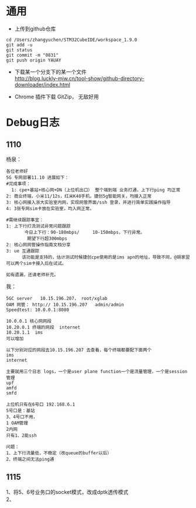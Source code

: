 # 通用
- 上传到github仓库
~~~
cd /Users/zhangyuchen/STM32CubeIDE/workspace_1.9.0
git add -u
git status
git commit -m "0831"
git push origin YAUAY
~~~

- 下载某一个分支下的某一个文件\
http://blog.luckly-mjw.cn/tool-show/github-directory-downloader/index.html

- Chrome 插件下载
GitZip， 无敌好用


# Debug日志


## <span id = "1">1110</span>
杨泉：
```
各位老师好
5G 专网部署11.10 进展如下：
#完成事项：
  1: cpe+基站+核心网+DN（上位机出口） 整个端到端 业务打通，上下行ping 均正常
2: 商业终端，小米11/12s，红米K40手机，捷创5g智能网关，均接入正常
3: 核心网接入浙大实验室内网，实现网管界面/ssh 登录，并进行简单实践操作指导
4: 3张专网sim卡放在实验室，均入网正常。

#需继续跟踪事宜：
1: 上下行打流测试异常问题跟踪
       今日上下行：90-180mbps/     10-150mbps，下行异常。
        期望下行超300mbps
2: 核心网网管操作指南文档分享
3: ue 互通跟踪
      该功能是支持的，估计测试时候捷创cpe使用的是ims apn的地址，导致不同，@胡家翌 可以两个sim卡接入后在试试。

如有遗漏，还请老师补充。
```

我：
```
5GC server   10.15.196.207， root/xglab
OAM 网管： http:// 10.15.196.207   admin/admin
Speedtest: 10.0.0.1:8080

10.0.0.1 核心网网段
10.20.0.1 终端的网段  internet
10.20.1.1  ims
可以增加

以下分别对应的网段去10.15.196.207 去查看，每个终端都要配下面两个
ims
internet

主要就用三个日志 logs，一个是user plane function一个是流量管理，一个是session管理
upf
amfd
smfd

上位机只有在6号口 192.168.6.1
5号口是：基站
3、4号口不用，
1 OAM管理
2内网
只有1、2能ssh

问题：
1、上下行流量低，不稳定（改queue的buffer以后）
2、终端之间无法ping通
```

## <span id = "2">1115</span>
1、将5、6号业务口的socket模式，改成dptk透传模式 \
2、
